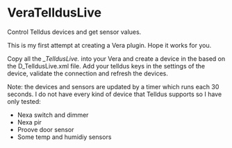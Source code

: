 # VeraTelldusLive
Control Telldus devices and get sensor values.

This is my first attempt at creating a Vera plugin. Hope it works for you.

Copy all the *_TelldusLive.* into your Vera and create a device in the based on the D_TelldusLive.xml file. 
Add your telldus keys in the settings of the device, validate the connection and refresh the devices.

Note: the devices and sensors are updated by a timer which runs each 30 seconds. I do not have every kind of device that Telldus supports 
so I have only tested:

* Nexa switch and dimmer
* Nexa pir
* Proove door sensor
* Some temp and humidiy sensors

